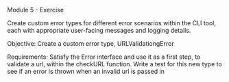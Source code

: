 
Module 5 - Exercise

Create custom error types for different error scenarios within the CLI tool, each with appropriate user-facing messages and logging details.

Objective: Create a custom error type, URLValidationgError

Requirements:
Satisfy the Error interface and use it as a first step, to validate a url, within the checkURL function.
Write a test for this new type to see if an error is thrown when an invalid url is passed in
